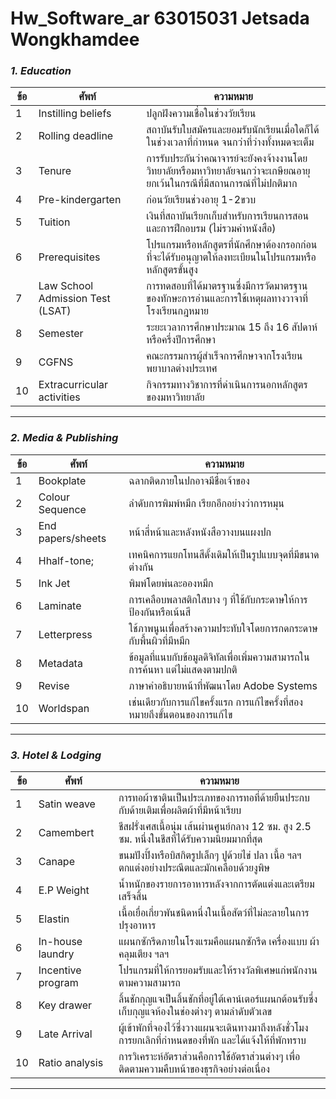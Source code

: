 # Hw_Software_ar 63015031 Jetsada Wongkhamdee

### *1. Education*

| ข้อ | ศัพท์ | ความหมาย | 
| ----------- | ----------- | ----------|
| 1 | Instilling beliefs | ปลูกฝังความเชื่อในช่วงวัยเรียน |
| 2 | Rolling deadline | สถาบันรับใบสมัครและยอมรับนักเรียนเมื่อใดก็ได้ในช่วงเวลาที่กำหนด จนกว่าที่ว่างทั้งหมดจะเต็ม |
| 3 | Tenure | การรับประกันว่าคณาจารย์จะยังคงจ้างงานโดยวิทยาลัยหรือมหาวิทยาลัยจนกว่าจะเกษียณอายุ ยกเว้นในกรณีที่มีสถานการณ์ที่ไม่ปกติมาก |
| 4 | Pre-kindergarten | ก่อนวัยเรียนช่วงอายุ 1-2ขวบ |
| 5 | Tuition | เงินที่สถาบันเรียกเก็บสำหรับการเรียนการสอนและการฝึกอบรม (ไม่รวมค่าหนังสือ) |
| 6 | Prerequisites | โปรแกรมหรือหลักสูตรที่นักศึกษาต้องกรอกก่อนที่จะได้รับอนุญาตให้ลงทะเบียนในโปรแกรมหรือหลักสูตรขั้นสูง |
| 7 | Law School Admission Test (LSAT) | การทดสอบที่ได้มาตรฐานซึ่งมีการวัดมาตรฐานของทักษะการอ่านและการใช้เหตุผลทางวาจาที่โรงเรียนกฎหมาย |
| 8 | Semester | ระยะเวลาการศึกษาประมาณ 15 ถึง 16 สัปดาห์หรือครึ่งปีการศึกษา |
| 9 | CGFNS | คณะกรรมการผู้สำเร็จการศึกษาจากโรงเรียนพยาบาลต่างประเทศ |
| 10 | Extracurricular activities | กิจกรรมทางวิชาการที่ดำเนินการนอกหลักสูตรของมหาวิทยาลัย |
---
### *2. Media & Publishing*

| ข้อ | ศัพท์ | ความหมาย | 
| ----------- | ----------- | ----------|
| 1 | Bookplate | ฉลากติดภายในปกอาจมีชื่อเจ้าของ |
| 2 | Colour Sequence | ลำดับการพิมพ์หมึก เรียกอีกอย่างว่าการหมุน |
| 3 | End papers/sheets | หน้าสี่หน้าและหลังหนังสือวางบนแผงปก |
| 4 | Hhalf-tone; | เทคนิคการแยกโทนสีดั้งเดิมให้เป็นรูปแบบจุดที่มีขนาดต่างกัน |
| 5 | Ink Jet | พิมพ์โดยพ่นละอองหมึก |
| 6 | Laminate | การเคลือบพลาสติกใสบาง ๆ ที่ใช้กับกระดาษให้การป้องกันหรือเน้นสี |
| 7 | Letterpress | ใช้ภาพนูนเพื่อสร้างความประทับใจโดยการกดกระดาษกับพื้นผิวที่มีหมึก |
| 8 | Metadata | ข้อมูลที่แนบกับข้อมูลดิจิทัลเพื่อเพิ่มความสามารถในการค้นหา แต่ไม่แสดงตามปกติ |
| 9 | Revise | ภาษาคำอธิบายหน้าที่พัฒนาโดย Adobe Systems |
| 10 | Worldspan | เช่นเดียวกับการแก้ไขครั้งแรก การแก้ไขครั้งที่สองหมายถึงขั้นตอนของการแก้ไข |
---
### *3. Hotel & Lodging*

| ข้อ | ศัพท์ | ความหมาย | 
| ----------- | ----------- | ----------|
| 1 | Satin weave | การทอผ้าซาตินเป็นประเภทของการทอที่ด้ายยืนประกบกับด้ายเติมเพื่อผลิตผ้าที่มีหน้าเรียบ |
| 2 | Camembert | ชีสฝรั่งเศสเนื้อนุ่ม เส้นผ่านศูนย์กลาง 12 ซม. สูง 2.5 ซม. หนึ่งในชีสที่ได้รับความนิยมมากที่สุด |
| 3 | Canape | ขนมปังปิ้งหรือบิสกิตรูปเล็กๆ ปูด้วยไข่ ปลา เนื้อ ฯลฯ ตกแต่งอย่างประณีตและมักเคลือบด้วยงูพิษ |
| 4 | E.P Weight | น้ำหนักของรายการอาหารหลังจากการตัดแต่งและเตรียมเสร็จสิ้น |
| 5 | Elastin | เนื้อเยื่อเกี่ยวพันชนิดหนึ่งในเนื้อสัตว์ที่ไม่ละลายในการปรุงอาหาร |
| 6 | In-house laundry | แผนกซักรีดภายในโรงแรมคือแผนกซักรีด เครื่องแบบ ผ้าคลุมเตียง ฯลฯ |
| 7 | Incentive program | โปรแกรมที่ให้การยอมรับและให้รางวัลพิเศษแก่พนักงานตามความสามารถ |
| 8 | Key drawer | ลิ้นชักกุญแจเป็นลิ้นชักที่อยู่ใต้เคาน์เตอร์แผนกต้อนรับซึ่งเก็บกุญแจห้องในช่องต่างๆ ตามลำดับตัวเลข |
| 9 | Late Arrival | ผู้เข้าพักที่จองไว้ซึ่งวางแผนจะเดินทางมาถึงหลังชั่วโมงการยกเลิกที่กำหนดของที่พัก และได้แจ้งให้ที่พักทราบ |
| 10 | Ratio analysis | การวิเคราะห์อัตราส่วนคือการใช้อัตราส่วนต่างๆ เพื่อติดตามความคืบหน้าของธุรกิจอย่างต่อเนื่อง |
---
